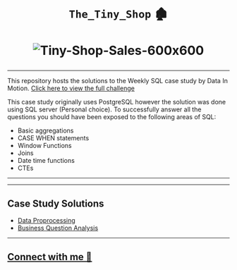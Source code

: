 

# <p align="center" style="margin-top: 0px;">  **`The_Tiny_Shop`** 🏚️
 
  
  
# <p align="center" style="margin-top: 0px;">  ![Tiny-Shop-Sales-600x600](https://github.com/idada29/The_Tiny_Shop/assets/22597020/8ddaea04-1e46-4d07-a712-bb6acc962560)
 
---
This repository hosts the solutions to the Weekly SQL case study by Data In Motion. [Click here to view the full challenge](https://d-i-motion.com/lessons/customer-orders-analysis/)
  
This case study originally uses PostgreSQL however the solution was done using SQL server (Personal choice). To successfully answer all the questions you should have been exposed to the following areas of SQL:

- Basic aggregations
- CASE WHEN statements
- Window Functions
- Joins
- Date time functions
- CTEs

---
  
---
## Case Study Solutions
- [Data Proprocessing](https://github.com/idada29/The_Tiny_Shop/tree/main/Data_Processing)
- [Business Question Analysis](https://github.com/idada29/The_Tiny_Shop/blob/main/Business_Questions/readme.md)   
---

## [Connect with me 🔵](https://www.linkedin.com/in/isaac-dada-24ba6ab3)


